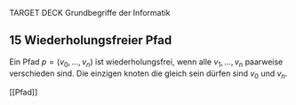 TARGET DECK
Grundbegriffe der Informatik

15 Wiederholungsfreier Pfad
---
Ein Pfad $p = (v_0,...,v_n)$ ist wiederholungsfrei, wenn alle $v_1,...,v_n$ paarweise verschieden sind. Die einzigen knoten die gleich sein dürfen sind $v_0$ und $v_n$.
<!--ID: 1707246435519-->

[[Pfad]]